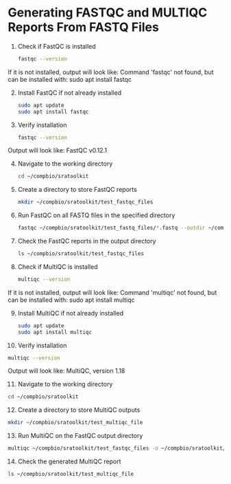 # Generating FASTQC and MULTIQC Reports From FASTQ Files

1. Check if FastQC is installed
   ```bash
   fastqc --version
   ```
If it is not installed, output will look like: Command 'fastqc' not found, but can be installed with: sudo apt install fastqc

2. Install FastQC if not already installed
   ```bash
   sudo apt update
   sudo apt install fastqc
   ```

3. Verify installation
   ```bash
   fastqc --version
   ```
Output will look like: FastQC v0.12.1


4. Navigate to the working directory
   ```bash
   cd ~/compbio/sratoolkit
   ```

5. Create a directory to store FastQC reports
   ```bash
   mkdir ~/compbio/sratoolkit/test_fastqc_files
   ```

6. Run FastQC on all FASTQ files in the specified directory
   ```bash
   fastqc ~/compbio/sratoolkit/test_fastq_files/*.fastq --outdir ~/compbio/sratoolkit/test_fastqc_files/
   ```

7. Check the FastQC reports in the output directory
   ```bash
   ls ~/compbio/sratoolkit/test_fastqc_files


8. Check if MultiQC is installed
   ```bash
   multiqc --version
   ```

If it is not installed, output will look like: Command 'multiqc' not found, but can be installed with: sudo apt install multiqc


9. Install MultiQC if not already installed
   ```bash
   sudo apt update
   sudo apt install multiqc
   ```

10. Verify installation
   ```bash
   multiqc --version
   ```
Output will look like: MultiQC, version 1.18

11. Navigate to the working directory
   ```bash
   cd ~/compbio/sratoolkit
   ```

12. Create a directory to store MultiQC outputs
   ```bash
   mkdir ~/compbio/sratoolkit/test_multiqc_file
   ```

13. Run MultiQC on the FastQC output directory
   ```bash
   multiqc ~/compbio/sratoolkit/test_fastqc_files -o ~/compbio/sratoolkit/test_multiqc_file/
   ```

14. Check the generated MultiQC report
   ```bash
   ls ~/compbio/sratoolkit/test_multiqc_file
   ```
